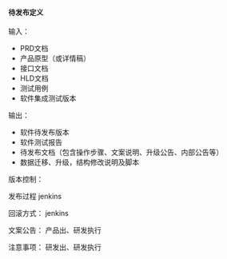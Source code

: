 #### 待发布定义

输入：
* PRD文档
* 产品原型（或详情稿）
* 接口文档
* HLD文档
* 测试用例
* 软件集成测试版本


输出：
* 软件待发布版本
* 软件测试报告
* 待发布文档（包含操作步骤、文案说明、升级公告、内部公告等）
* 数据迁移、升级，结构修改说明及脚本


版本控制：

发布过程
jenkins


回滚方式：
jenkins

文案公告：
产品出、研发执行

注意事项：
研发出、研发执行
